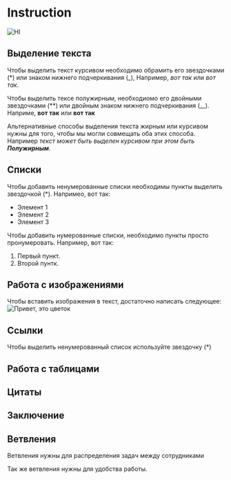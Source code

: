 # Instruction

![HI](Foto.jpg)

## Выделение текста

Чтобы выделить текст курсивом необходимо обрамить его звездочками (*) или знаком нижнего подчеркивания (_), Например, *вот так* или _вот так_.

Чтобы выделить тексе полужирным, необходиомо его двойными звездочками (**) или двойным знаком нижнего подчеркивания (__). Наприме, **вот так** или __вот так__

Альтернативные способы выделения текста жирным или курсивом нужны для того, чтобы мы могли совмещать оба этих способа. Например _текст может быть выделен курсивом при этом быть **Полужирным**_.

## Списки

Чтобы добавить ненумерованные списки необходимы пункты выделить звездочкой (*). Напримео, вот так:
* Элемент 1
* Элемент 2
* Элемент 3

Чтобы добавить нумерованные списки, необходимо пункты просто пронумеровать. Например, вот так:

1. Первый пункт.
2. Второй пунтк.

## Работа с изображениями

Чтобы вставить изображения в текст, достаточно написать следующее: ![Привет, это цветок](Foto.jpg)

## Ссылки

Чтобы выделить ненумерованный список используйте звездочку (*)

## Работа с таблицами

## Цитаты

## Заключение

## Ветвления

Ветвления нужны для распределения задач между сотрудниками

Так же ветвления нужны для удобства работы.

